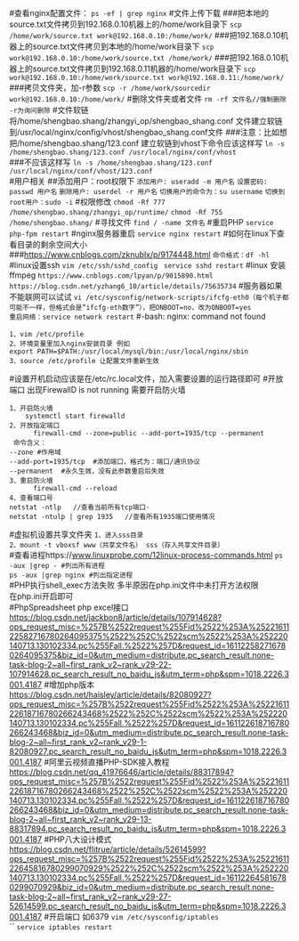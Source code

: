 #查看nginx配置文件：
`ps -ef | grep nginx`
#文件上传下载
###把本地的source.txt文件拷贝到192.168.0.10机器上的/home/work目录下
`scp /home/work/source.txt work@192.168.0.10:/home/work/` 
###把192.168.0.10机器上的source.txt文件拷贝到本地的/home/work目录下
`scp work@192.168.0.10:/home/work/source.txt /home/work/`
###把192.168.0.10机器上的source.txt文件拷贝到192.168.0.11机器的/home/work目录下
`scp work@192.168.0.10:/home/work/source.txt work@192.168.0.11:/home/work/ `
###拷贝文件夹，加-r参数
`scp -r /home/work/sourcedir work@192.168.0.10:/home/work/`
#删除文件夹或者文件
`rm -rf 文件名//强制删除 -r为询问删除`
#文件软链 将/home/shengbao.shang/zhangyi_op/shengbao_shang.conf 文件建立软链 到/usr/local/nginx/config/vhost/shengbao_shang.conf文件
###注意：比如想把/home/shengbao.shang/123.conf 建立软链到vhost下命令应该这样写
`ln -s /home/shengbao.shang/123.conf /usr/local/nginx/conf/vhost`  
###不应该这样写
`ln -s /home/shengbao.shang/123.conf /usr/local/nginx/conf/vhost/123.conf`  
#用户相关
##添加用户：root权限下 
`添加用户: useradd -m 用户名`
`设置密码: passwd 用户名`
`删除用户: userdel -r 用户名`
`切换用户的命令为：su username`
`切换到root用户：sudo -i`
#权限修改
`chmod -Rf 777 /home/shengbao.shang/zhangyi_op/runtime/`
`chmod -Rf 755 /home/shengbao.shang/`
#寻找文件
`find / -name 文件名`
#重启PHP
`service php-fpm restart`
#nginx服务器重启
`service nginx restart`
#如何在linux下查看目录的剩余空间大小 
###https://www.cnblogs.com/zknublx/p/9174448.html 
`命令格式：df -hl`
#linux设置ssh
`vim /etc/ssh/sshd_config ` 
`service sshd restart`
#linux 安装ffmpeg
`https://www.cnblogs.com/lpyan/p/9015890.html`  
`https://blog.csdn.net/yzhang6_10/article/details/75635734`
#服务器如果不能联网可以试试
`vi /etc/sysconfig/network-scripts/ifcfg-eth0（每个机子都可能不一样，但格式会是“ifcfg-eth数字”），把ONBOOT=no，改为ONBOOT=yes`  
`重启网络：service network restart`
#-bash: nginx: command not found
```
1、vim /etc/profile
2、环境变量里加入nginx安装目录 例如
export PATH=$PATH:/usr/local/mysql/bin:/usr/local/nginx/sbin
3、source /etc/profile 让配置文件重新生效
```
#设置开机启动应该是在/etc/rc.local文件，加入需要设置的运行路径即可
#开放端口 出现FirewallD is not running 需要开启防火墙
```
1、开启防火墙 
    systemctl start firewalld
2、开放指定端口
      firewall-cmd --zone=public --add-port=1935/tcp --permanent
 命令含义：
--zone #作用域
--add-port=1935/tcp  #添加端口，格式为：端口/通讯协议
--permanent  #永久生效，没有此参数重启后失效
3、重启防火墙
      firewall-cmd --reload
4、查看端口号
netstat -ntlp   //查看当前所有tcp端口·
netstat -ntulp | grep 1935   //查看所有1935端口使用情况
```
#虚拟机设置共享文件夹 
`1、进入sss目录`  
`2、mount -t vboxsf www（共享文件名） sss（存入共享文件目录）`  
#查看进程https://www.linuxprobe.com/12linux-process-commands.html
`ps -aux |grep - #列出所有进程`  
`ps -aux |grep nginx #列出指定进程`   
#PHP执行shell_exec方法失败
多半原因在php.ini文件中未打开方法权限  
在php.ini开启即可  
#PhpSpreadsheet php excel接口 https://blog.csdn.net/jackbon8/article/details/107914628?ops_request_misc=%257B%2522request%255Fid%2522%253A%2522161122582716780264095375%2522%252C%2522scm%2522%253A%252220140713.130102334.pc%255Fall.%2522%257D&request_id=161122582716780264095375&biz_id=0&utm_medium=distribute.pc_search_result.none-task-blog-2~all~first_rank_v2~rank_v29-22-107914628.pc_search_result_no_baidu_js&utm_term=php&spm=1018.2226.3001.4187
#增加php版本 https://blog.csdn.net/haisley/article/details/82080927?ops_request_misc=%257B%2522request%255Fid%2522%253A%2522161122618716780266243468%2522%252C%2522scm%2522%253A%252220140713.130102334.pc%255Fall.%2522%257D&request_id=161122618716780266243468&biz_id=0&utm_medium=distribute.pc_search_result.none-task-blog-2~all~first_rank_v2~rank_v29-1-82080927.pc_search_result_no_baidu_js&utm_term=php&spm=1018.2226.3001.4187
#阿里云视频直播PHP-SDK接入教程 https://blog.csdn.net/qq_41976646/article/details/88317894?ops_request_misc=%257B%2522request%255Fid%2522%253A%2522161122618716780266243468%2522%252C%2522scm%2522%253A%252220140713.130102334.pc%255Fall.%2522%257D&request_id=161122618716780266243468&biz_id=0&utm_medium=distribute.pc_search_result.none-task-blog-2~all~first_rank_v2~rank_v29-13-88317894.pc_search_result_no_baidu_js&utm_term=php&spm=1018.2226.3001.4187
#PHP八大设计模式 https://blog.csdn.net/flitrue/article/details/52614599?ops_request_misc=%257B%2522request%255Fid%2522%253A%2522161122645816780299070929%2522%252C%2522scm%2522%253A%252220140713.130102334.pc%255Fall.%2522%257D&request_id=161122645816780299070929&biz_id=0&utm_medium=distribute.pc_search_result.none-task-blog-2~all~first_rank_v2~rank_v29-27-52614599.pc_search_result_no_baidu_js&utm_term=php&spm=1018.2226.3001.4187
#开启端口 如6379
`vim /etc/sysconfig/iptables`  
``
`service iptables restart`  


